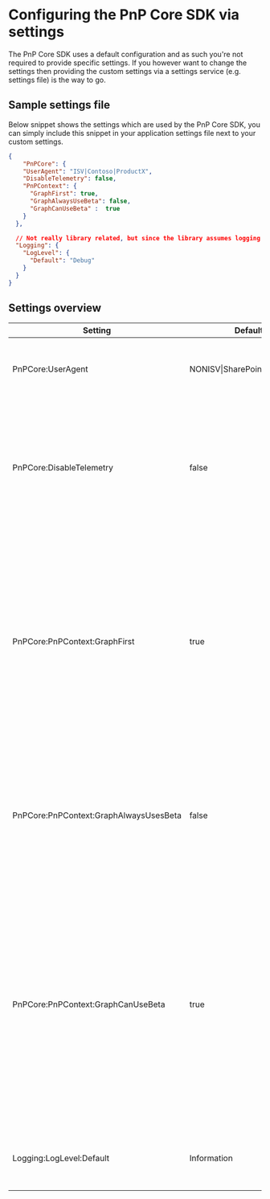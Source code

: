 # Configuring the PnP Core SDK via settings

The PnP Core SDK uses a default configuration and as such you're not required to provide specific settings. If you however want to change the settings then providing the custom settings via a settings service (e.g. settings file) is the way to go.

## Sample settings file

Below snippet shows the settings which are used by the PnP Core SDK, you can simply include this snippet in your application settings file next to your custom settings.

```json
{
    "PnPCore": {
    "UserAgent": "ISV|Contoso|ProductX",
    "DisableTelemetry": false,
    "PnPContext": {
      "GraphFirst": true,
      "GraphAlwaysUseBeta": false,
      "GraphCanUseBeta" :  true
    }
  },

  // Not really library related, but since the library assumes logging is connected it's being shown here
  "Logging": {
    "LogLevel": {
      "Default": "Debug"
    }
  }
}
```

## Settings overview

Setting | Default value | Description
--------|---------------|------------
PnPCore:UserAgent | NONISV&#124;SharePointPnP&#124;PnPCoreSDK | Value set as user agent when the request is sent to Microsoft 365
PnPCore:DisableTelemetry | false | Allows to turn off telemetry being sent. Telemetry is used to improve this open source library and it's recommended to keep it on, but you can disable it if required
PnPCore:PnPContext:GraphFirst | true | If for a given request the library can choose between a SharePoint REST or a Microsoft Graph call then it will favor the Microsoft Graph call. Settings this to false will prefer SharePoint REST for all SharePoint related API calls
PnPCore:PnPContext:GraphAlwaysUsesBeta | false | The library by default uses the production v1.0 Microsoft Graph API, use this setting to default it to the beta Microsoft Graph API
PnPCore:PnPContext:GraphCanUseBeta | true | When you ask for data that can only be delivered via the Microsoft Graph beta API the PnP Core SDK will use the beta endpoint for that specific request, all other request will still use the v1.0 endpoint. If you set this to false then any request that requires Microsoft Graph beta will not deliver results
Logging:LogLevel:Default | Information | Allows you to change log levels. See the [.Net Logging article](https://docs.microsoft.com/en-us/aspnet/core/fundamentals/logging/?view=aspnetcore-3.1#log-level) for more details.